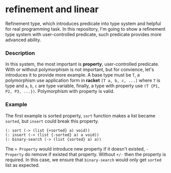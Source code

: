 # refinement and linear

Refinement type, which introduces predicate into type system and helpful for real programming task. In this repository, I'm going to show a refinement type system with user-controlled predicate, such predicate provides more advanced ability.

### Description

In this system, the most important is **property**, user-controlled predicate. With or without polymorphism is not important, but for convience, let's introduces it to provide more example. A base type must be `T`, a polymorphism use application form in **racket** `[T a, b, c, ...]` where `T` is type and `a`, `b`, `c` are type variable, finally, a type with property use `(T {P1, P2, P3, ...})`. Polymorphism with property is valid.

### Example

The first example is sorted property, `sort` function makes a list became `sorted`, but `insert` could break this property.

```
(: sort (-> (list {+sorted} a) void))
(: insert (-> (list {-sorted} a) a void))
(: binary-search (-> (list {sorted} a) a))
```

The `+ Property` would introduce new property if it doesn't existed, `- Property` do remove if existed that property. Without `+/-` then the property is required. In this case, we ensure that `binary-search` would only get `sorted` list as expected.

